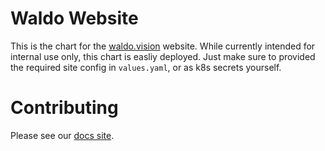 # Waldo Website

This is the chart for the [waldo.vision](https://waldo.vision) website. While currently intended for internal use only, this chart is easliy deployed.
Just make sure to provided the required site config in `values.yaml`, or as k8s secrets yourself.

# Contributing

Please see our [docs site](https://docs.waldo.vision).
